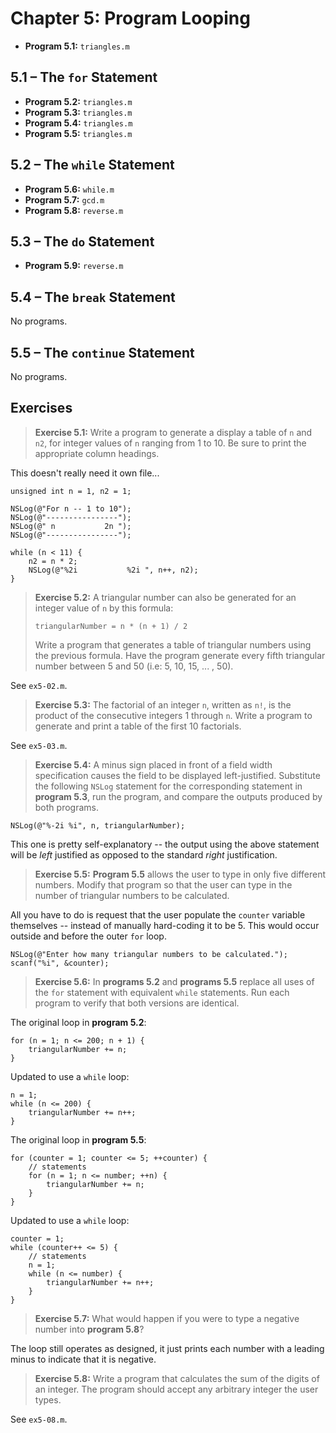 # Chapter 5: Program Looping

- **Program 5.1:** `triangles.m`

## 5.1 – The `for` Statement

- **Program 5.2:** `triangles.m`
- **Program 5.3:** `triangles.m`
- **Program 5.4:** `triangles.m`
- **Program 5.5:** `triangles.m`

## 5.2 – The `while` Statement

- **Program 5.6:** `while.m`
- **Program 5.7:** `gcd.m`
- **Program 5.8:** `reverse.m`

## 5.3 – The `do` Statement

- **Program 5.9:** `reverse.m`

## 5.4 – The `break` Statement

No programs.

## 5.5 – The `continue` Statement

No programs.

## Exercises

> **Exercise 5.1:** Write a program to generate a display a table of `n` and `n2`, for integer values of `n` ranging from 1 to 10. Be sure to print the appropriate column headings.

This doesn't really need it own file...

```objc
unsigned int n = 1, n2 = 1;

NSLog(@"For n -- 1 to 10");
NSLog(@"----------------");
NSLog(@" n           2n ");
NSLog(@"----------------");

while (n < 11) {
    n2 = n * 2;
    NSLog(@"%2i           %2i ", n++, n2);
}
```

> **Exercise 5.2:** A triangular number can also be generated for an integer value of `n` by this formula:
> 
>     triangularNumber = n * (n + 1) / 2
>
> Write a program that generates a table of triangular numbers using the previous formula. Have the program generate every fifth triangular number between 5 and 50 (i.e: 5, 10, 15, ... , 50).

See `ex5-02.m`.

> **Exercise 5.3:** The factorial of an integer `n`, written as `n!`, is the product of the consecutive integers 1 through `n`. Write a program to generate and print a table of the first 10 factorials.

See `ex5-03.m`.

> **Exercise 5.4:** A minus sign placed in front of a field width specification causes the field to be displayed left-justified. Substitute the following `NSLog` statement for the corresponding statement in **program 5.3**, run the program, and compare the outputs produced by both programs.

```objc
NSLog(@"%-2i %i", n, triangularNumber);
```

This one is pretty self-explanatory -- the output using the above statement will be *left* justified as opposed to the standard *right* justification.

> **Exercise 5.5:** **Program 5.5** allows the user to type in only five different numbers. Modify that program so that the user can type in the number of triangular numbers to be calculated.

All you have to do is request that the user populate the `counter` variable themselves -- instead of manually hard-coding it to be 5.  This would occur outside and before the outer `for` loop.

```objc
NSLog(@"Enter how many triangular numbers to be calculated.");
scanf("%i", &counter);
```

> **Exercise 5.6:** In **programs 5.2** and **programs 5.5** replace all uses of the `for` statement with equivalent `while` statements. Run each program to verify that both versions are identical.

The original loop in **program 5.2**:

```objc
for (n = 1; n <= 200; n + 1) {
    triangularNumber += n;
}
```

Updated to use a `while` loop:

```objc
n = 1;
while (n <= 200) {
    triangularNumber += n++;
}
```

The original loop in **program 5.5**:

```objc
for (counter = 1; counter <= 5; ++counter) {
    // statements
    for (n = 1; n <= number; ++n) {
        triangularNumber += n;
    }
}
```

Updated to use a `while` loop:

```objc
counter = 1;
while (counter++ <= 5) {
    // statements
    n = 1;
    while (n <= number) {
        triangularNumber += n++;
    }
}
```

> **Exercise 5.7:** What would happen if you were to type a negative number into **program 5.8**?

The loop still operates as designed, it just prints each number with a leading minus to indicate that it is negative.

> **Exercise 5.8:** Write a program that calculates the sum of the digits of an integer.  The program should accept any arbitrary integer the user types.

See `ex5-08.m`.